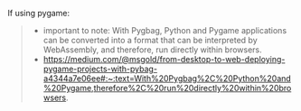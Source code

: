 If using pygame:
>- important to note: With Pygbag, Python and Pygame applications can be converted into a format that can be interpreted by WebAssembly, and therefore, run directly within browsers.
>- https://medium.com/@msgold/from-desktop-to-web-deploying-pygame-projects-with-pybag-a4344a7e06ee#:~:text=With%20Pygbag%2C%20Python%20and%20Pygame,therefore%2C%20run%20directly%20within%20browsers. 
